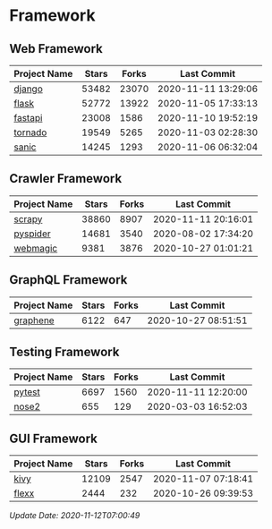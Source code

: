# Framework

## Web Framework
| Project Name | Stars | Forks | Last Commit |
| ------------ | ----- | ----- | ----------- |
| [django](https://github.com/django/django) | 53482 | 23070 | 2020-11-11 13:29:06 |
| [flask](https://github.com/pallets/flask) | 52772 | 13922 | 2020-11-05 17:33:13 |
| [fastapi](https://github.com/tiangolo/fastapi) | 23008 | 1586 | 2020-11-10 19:52:19 |
| [tornado](https://github.com/tornadoweb/tornado) | 19549 | 5265 | 2020-11-03 02:28:30 |
| [sanic](https://github.com/huge-success/sanic) | 14245 | 1293 | 2020-11-06 06:32:04 |

## Crawler Framework
| Project Name | Stars | Forks | Last Commit |
| ------------ | ----- | ----- | ----------- |
| [scrapy](https://github.com/scrapy/scrapy) | 38860 | 8907 | 2020-11-11 20:16:01 |
| [pyspider](https://github.com/binux/pyspider) | 14681 | 3540 | 2020-08-02 17:34:20 |
| [webmagic](https://github.com/code4craft/webmagic) | 9381 | 3876 | 2020-10-27 01:01:21 |

## GraphQL Framework
| Project Name | Stars | Forks | Last Commit |
| ------------ | ----- | ----- | ----------- |
| [graphene](https://github.com/graphql-python/graphene) | 6122 | 647 | 2020-10-27 08:51:51 |

## Testing Framework
| Project Name | Stars | Forks | Last Commit |
| ------------ | ----- | ----- | ----------- |
| [pytest](https://github.com/pytest-dev/pytest) | 6697 | 1560 | 2020-11-11 12:20:00 |
| [nose2](https://github.com/nose-devs/nose2) | 655 | 129 | 2020-03-03 16:52:03 |

## GUI Framework
| Project Name | Stars | Forks | Last Commit |
| ------------ | ----- | ----- | ----------- |
| [kivy](https://github.com/kivy/kivy) | 12109 | 2547 | 2020-11-07 07:18:41 |
| [flexx](https://github.com/flexxui/flexx) | 2444 | 232 | 2020-10-26 09:39:53 |

*Update Date: 2020-11-12T07:00:49*
